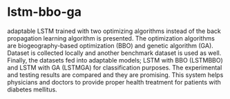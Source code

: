 # lstm-bbo-ga
adaptable LSTM trained with two optimizing algorithms instead of the back propagation learning algorithm is presented. The optimization algorithms are biogeography-based optimization (BBO) and genetic algorithm (GA). Dataset is collected locally and another benchmark dataset is used as well. Finally, the datasets fed into adaptable models; LSTM with BBO (LSTMBBO) and LSTM with GA (LSTMGA) for classification purposes. The experimental and testing results are compared and they are promising. This system helps physicians and doctors to provide proper health treatment for patients with diabetes mellitus. 
